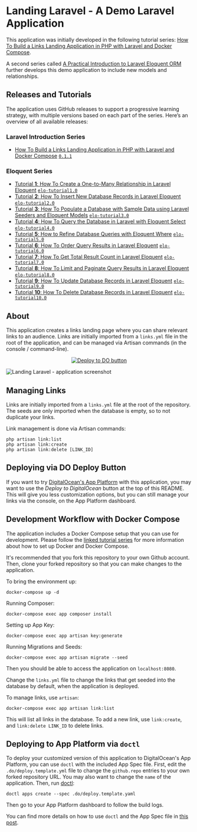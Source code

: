 # Landing Laravel - A Demo Laravel Application

This application was initially developed in the following tutorial series:
[How To Build a Links Landing Application in PHP with Laravel and Docker Compose](https://www.digitalocean.com/community/tutorial_series/how-to-build-a-links-landing-page-in-php-with-laravel-and-docker-compose).

A second series called [A Practical Introduction to Laravel Eloquent ORM](https://www.digitalocean.com/community/tutorial_series/a-practical-introduction-to-laravel-eloquent-orm) further develops this demo application to include new models and relationships.

## Releases and Tutorials

The application uses GitHub releases to support a progressive learning strategy, with multiple versions based on each part of the series. Here’s an overview of all available releases:

### Laravel Introduction Series
- [How To Build a Links Landing Application in PHP with Laravel and Docker Compose](https://www.digitalocean.com/community/tutorial_series/how-to-build-a-links-landing-page-in-php-with-laravel-and-docker-compose) [`0.1.1`](https://github.com/do-community/landing-laravel/releases/tag/0.1.1)


### Eloquent Series
- [Tutorial **1**: How To Create a One-to-Many Relationship in Laravel Eloquent](https://www.digitalocean.com/community/tutorials/how-to-create-a-one-to-many-relationship-in-laravel-eloquent) [`elo-tutorial1.0`](https://github.com/do-community/landing-laravel/releases/tag/elo-tutorial1.0)
- [Tutorial **2**: How To Insert New Database Records in Laravel Eloquent](https://www.digitalocean.com/community/tutorials/how-to-insert-new-database-records-in-laravel-eloquent) [`elo-tutorial2.0`](https://github.com/do-community/landing-laravel/releases/tag/elo-tutorial2.0)
- [Tutorial **3**: How To Populate a Database with Sample Data using Laravel Seeders and Eloquent Models](https://www.digitalocean.com/community/tutorials/how-to-populate-a-database-with-sample-data-using-laravel-seeders-and-eloquent-models) [`elo-tutorial3.0`](https://github.com/do-community/landing-laravel/releases/tag/elo-tutorial3.0)
- [Tutorial **4**: How To Query the Database in Laravel with Eloquent Select](https://www.digitalocean.com/community/tutorials/how-to-query-the-database-in-laravel-with-eloquent-select) [`elo-tutorial4.0`](https://github.com/do-community/landing-laravel/releases/tag/elo-tutorial4.0)
- [Tutorial **5**: How to Refine Database Queries with Eloquent Where](https://www.digitalocean.com/community/tutorials/how-to-refine-database-queries-in-laravel-with-eloquent-where) [`elo-tutorial5.0`](https://github.com/do-community/landing-laravel/releases/tag/elo-tutorial5.0)
- [Tutorial **6**: How To Order Query Results in Laravel Eloquent](https://www.digitalocean.com/community/tutorials/how-to-order-query-results-in-laravel-eloquent) [`elo-tutorial6.0`](https://github.com/do-community/landing-laravel/releases/tag/elo-tutorial6.0)
- [Tutorial **7**: How To Get Total Result Count in Laravel Eloquent](https://www.digitalocean.com/community/tutorials/how-to-get-total-result-count-in-laravel-eloquent) [`elo-tutorial7.0`](https://github.com/do-community/landing-laravel/releases/tag/elo-tutorial7.0)
- [Tutorial **8**: How To Limit and Paginate Query Results in Laravel Eloquent](https://www.digitalocean.com/community/tutorials/how-to-limit-and-paginate-query-results-in-laravel-eloquent) [`elo-tutorial8.0`](https://github.com/do-community/landing-laravel/releases/tag/elo-tutorial8.0)
- [Tutorial **9**: How To Update Database Records in Laravel Eloquent](https://www.digitalocean.com/community/tutorials/how-to-update-database-records-in-laravel-eloquent) [`elo-tutorial9.0`](https://github.com/do-community/landing-laravel/releases/tag/elo-tutorial9.0)
- [Tutorial **10**: How To Delete Database Records in Laravel Eloquent](https://www.digitalocean.com/community/tutorials/how-to-delete-database-records-in-laravel-eloquent) [`elo-tutorial10.0`](https://github.com/do-community/landing-laravel/releases/tag/elo-tutorial10.0)
 
## About
This application creates a links landing page where you can share relevant links to an audience.
Links are initially imported from a `links.yml` file in the root of the application, and can be managed via Artisan commands (in the console / command-line).

<p align="center">
<a title="Deploy this application to DigitalOceans App Platform in a few clicks!" href="https://cloud.digitalocean.com/apps/new?repo=https://github.com/do-community/landing-laravel/tree/main"><img src="https://mp-assets1.sfo2.digitaloceanspaces.com/deploy-to-do/do-btn-blue.svg" alt="Deploy to DO button"></a>
</p>

![Landing Laravel - application screenshot](https://assets.digitalocean.com/articles/landing_laravel_series/landing_final.png)


## Managing Links
Links are initially imported from a `links.yml` file at the root of the repository. The seeds are only imported when the database is empty, so to not duplicate your links.

Link management is done via Artisan commands:

```shell
php artisan link:list
php artisan link:create
php artisan link:delete [LINK_ID]
```

## Deploying via DO Deploy Button
If you want to try [DigitalOcean's App Platform](https://www.digitalocean.com/docs/app-platform/) with this application, you may want to use the *Deploy to DigitalOcean* button at the top of this README.
This will give you less customization options, but you can still manage your links via the console, on the App Platform dashboard.

## Development Workflow with Docker Compose
The application includes a Docker Compose setup that you can use for development. 
Please follow the [linked tutorial series](https://www.digitalocean.com/community/tutorial_series/how-to-build-a-links-landing-page-in-php-with-laravel-and-docker-compose) for more information about how to set up Docker and Docker Compose.

It's recommended that you fork this repository to your own Github account. 
Then, clone your forked repository so that you can make changes to the application.

To bring the environment up:

```shell
docker-compose up -d
```

Running Composer:

```shell
docker-compose exec app composer install
```

Setting up App Key:
```shell
docker-compose exec app artisan key:generate
```

Running Migrations and Seeds:
```shell
docker-compose exec app artisan migrate --seed
```

Then you should be able to access the application on `localhost:8080`.

Change the `links.yml` file to change the links that get seeded into the database by default, when the application is deployed.

To manage links, use `artisan`:

```shell
docker-compose exec app artisan link:list
```

This will list all links in the database. To add a new link, use `link:create`, and `link:delete LINK_ID` to delete links.

## Deploying to App Platform via `doctl`
To deploy your customized version of this application to DigitalOcean's App Platform, you can use `doctl` with the included App Spec file. 
First, edit the `.do/deploy.template.yml` file to change the `github.repo` entries to your own forked repository URL. You may also want to change the `name` of the application. 
Then, run [doctl](https://www.digitalocean.com/docs/apis-clis/doctl/how-to/install/):

```shell
doctl apps create --spec .do/deploy.template.yaml
```

Then go to your App Platform dashboard to follow the build logs.

You can find more details on how to use `doctl` and the App Spec file in [this post](https://dev.to/erikaheidi/deploying-a-laravel-application-to-digitalocean-app-platform-via-doctl-with-an-app-spec-yaml-file-4dib).


